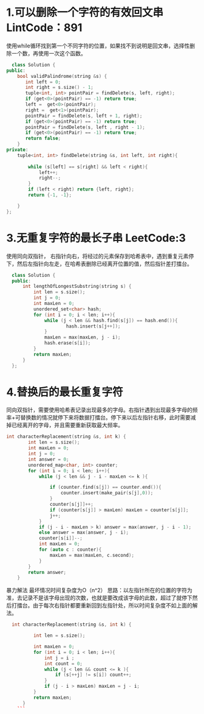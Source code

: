 # 1.可以删除一个字符的有效回文串 LintCode：891  
使用while循环找到第一个不同字符的位置，如果找不到说明是回文串，选择性删除一个数，再使用一次这个函数。
```cpp
  class Solution {
public:
    bool validPalindrome(string &s) {
       int left = 0;
       int right = s.size() - 1;
       tuple<int, int> pointPair = findDelete(s, left, right);
       if (get<0>(pointPair) == -1) return true;
       left =  get<0>(pointPair);
       right =  get<1>(pointPair);
       pointPair = findDelete(s, left + 1, right);
       if (get<0>(pointPair) == -1) return true;
       pointPair = findDelete(s, left , right - 1);
       if (get<0>(pointPair) == -1) return true;
       return false;
    }
private:
    tuple<int, int> findDelete(string &s, int left, int right){
        
        while (s[left] == s[right] && left < right){
            left++;
            right--;
        }
        if (left < right) return {left, right};
        return {-1, -1};

    }
};
``` 
# 3.无重复字符的最长子串   LeetCode:3
使用同向双指针， 右指针向右，将经过的元素保存到哈希表中，遇到重复元素停下，然后左指针向左走，在哈希表删除已经离开位置的值，然后指针差打擂台。  
```cpp  
  class Solution {
  public:
      int lengthOfLongestSubstring(string s) {
          int len = s.size();
          int j = 0;
          int maxLen = 0;
          unordered_set<char> hash;
          for (int i = 0; i < len; i++){
              while (j < len && hash.find(s[j]) == hash.end()){
                      hash.insert(s[j++]);
              }
              maxLen = max(maxLen, j - i);
              hash.erase(s[i]);
          }
          return maxLen;
      }
  };  
```  
# 4.替换后的最长重复字符   
同向双指针，需要使用哈希表记录出现最多的字母。右指针遇到出现最多字母的频率+可替换数的情况就停下来将数据打擂台。停下来以后左指针右移，此时需要减掉已经离开的字母，并且需要重新获取最大频率。
  ```CPP
  int characterReplacement(string &s, int k) {
          int len = s.size();
          int maxLen = 0;
          int j = 0;
          int answer = 0;
          unordered_map<char, int> counter;
          for (int i = 0; i < len; i++){ 
              while (j < len && j - i - maxLen <= k ){

                  if (counter.find(s[j]) == counter.end()){
                      counter.insert(make_pair(s[j],0));
                  }
                  counter[s[j]]++;
                  if (counter[s[j]] > maxLen) maxLen = counter[s[j]];
                  j++;
              }
              if (j - i - maxLen > k) answer = max(answer, j - i - 1);
              else answer = max(answer, j - i); 
              counter[s[i]]--;
              int maxLen = 0;
              for (auto c : counter){
                  maxLen = max(maxLen, c.second);
              }
          }
          return answer;
      }
```   
暴力解法       最坏情况时间复杂度为O（n^2） 
思路：以左指针所在的位置的字符为准，去记录不是该字母出现的次数，也就是要改成该字母的此数，超过了就停下然后打擂台。由于每次右指针都要重新回到左指针处，所以时间复杂度不如上面的解法。
```cpp  
  int characterReplacement(string &s, int k) {

          int len = s.size();

          int maxLen = 0;
          for (int i = 0; i < len; i++){ 
              int j = i ;
              int count = 0;
              while (j < len && count <= k ){
                  if (s[++j] != s[i]) count++;
              }
              if (j - i > maxLen) maxLen = j - i;
          }
          return maxLen;
      }  
    ```
